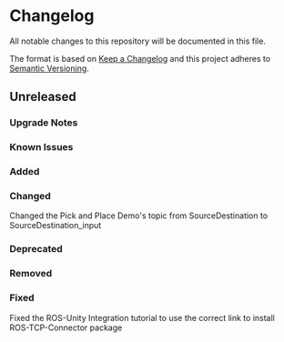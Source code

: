# Changelog

All notable changes to this repository will be documented in this file.

The format is based on [Keep a Changelog](http://keepachangelog.com/en/1.0.0/) and this project adheres to [Semantic Versioning](http://semver.org/spec/v2.0.0.html).

## Unreleased

### Upgrade Notes

### Known Issues

### Added

### Changed

Changed the Pick and Place Demo's topic from SourceDestination to SourceDestination_input

### Deprecated

### Removed

### Fixed

Fixed the ROS-Unity Integration tutorial to use the correct link to install ROS-TCP-Connector package

